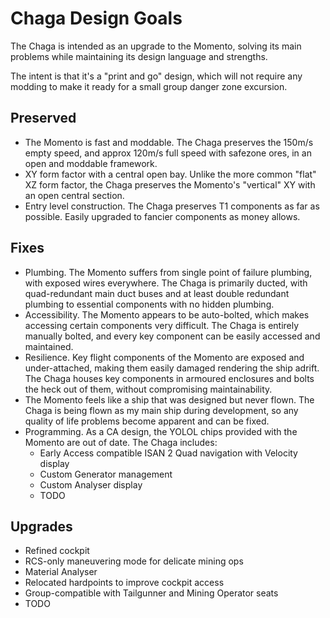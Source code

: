 # Chaga Design Goals

The Chaga is intended as an upgrade to the Momento, solving its main problems while maintaining its design language and strengths.

The intent is that it's a "print and go" design, which will not require any modding to make it ready for a small group danger zone excursion.

## Preserved

* The Momento is fast and moddable. The Chaga preserves the 150m/s empty speed, and approx 120m/s full speed with safezone ores, in an open and moddable framework.
* XY form factor with a central open bay. Unlike the more common "flat" XZ form factor, the Chaga preserves the Momento's "vertical" XY with an open central section.
* Entry level construction. The Chaga preserves T1 components as far as possible. Easily upgraded to fancier components as money allows.

## Fixes

* Plumbing. The Momento suffers from single point of failure plumbing, with exposed wires everywhere. The Chaga is primarily ducted, with quad-redundant main duct buses and at least double redundant plumbing to essential components with no hidden plumbing. 
* Accessibility. The Momento appears to be auto-bolted, which makes accessing certain components very difficult. The Chaga is entirely manually bolted, and every key component can be easily accessed and maintained.
* Resilience. Key flight components of the Momento are exposed and under-attached, making them easily damaged rendering the ship adrift. The Chaga houses key components in armoured enclosures and bolts the heck out of them, without compromising maintainability.
* The Momento feels like a ship that was designed but never flown. The Chaga is being flown as my main ship during development, so any quality of life problems become apparent and can be fixed.
* Programming. As a CA design, the YOLOL chips provided with the Momento are out of date. The Chaga includes:
  * Early Access compatible ISAN 2 Quad navigation with Velocity display
  * Custom Generator management
  * Custom Analyser display
  * TODO
  
## Upgrades

* Refined cockpit
* RCS-only maneuvering mode for delicate mining ops
* Material Analyser
* Relocated hardpoints to improve cockpit access
* Group-compatible with Tailgunner and Mining Operator seats
* TODO

